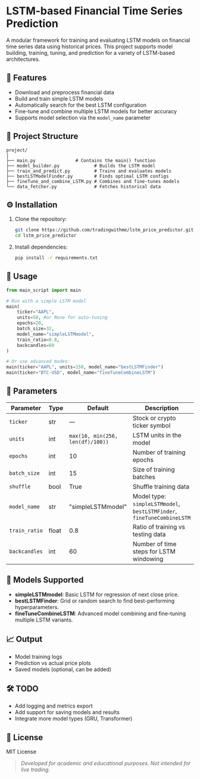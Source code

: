 # LSTM-based Financial Time Series Prediction

A modular framework for training and evaluating LSTM models on financial time series data using historical prices. This project supports model building, training, tuning, and prediction for a variety of LSTM-based architectures.

## 🚀 Features

* Download and preprocess financial data
* Build and train simple LSTM models
* Automatically search for the best LSTM configuration
* Fine-tune and combine multiple LSTM models for better accuracy
* Supports model selection via the `model_name` parameter

## 🧩 Project Structure

```
project/
│
├── main.py               # Contains the main() function
├── model_builder.py             # Builds the LSTM model
├── train_and_predict.py         # Trains and evaluates models
├── bestLSTModelFinder.py        # Finds optimal LSTM configs
├── fineTune_and_combine_LSTM.py # Combines and fine-tunes models
└── data_fetcher.py              # Fetches historical data
```

## ⚙️ Installation

1. Clone the repository:

   ```bash
   git clone https://github.com/tradingwithme/lstm_price_predictor.git
   cd lstm_price_predictor
   ```

2. Install dependencies:

   ```bash
   pip install -r requirements.txt
   ```

## 🧠 Usage

```python
from main_script import main

# Run with a simple LSTM model
main(
    ticker="AAPL",
    units=50, #or None for auto-tuning
    epochs=20,
    batch_size=32,
    model_name="simpleLSTMmodel",
    train_ratio=0.8,
    backcandles=60
)

# Or use advanced modes:
main(ticker="AAPL", units=150, model_name="bestLSTMFinder")
main(ticker="BTC-USD", model_name="fineTuneCombineLSTM")
```

## 📝 Parameters

| Parameter     | Type  | Default                          | Description                                                            |
| ------------- | ----- | -------------------------------- | ---------------------------------------------------------------------- |
| `ticker`      | str   | —                                | Stock or crypto ticker symbol                                          |
| `units`       | int   | `max(16, min(256, len(df)/100))` | LSTM units in the model                                                |
| `epochs`      | int   | 10                               | Number of training epochs                                              |
| `batch_size`  | int   | 15                               | Size of training batches                                               |
| `shuffle`     | bool  | True                             | Shuffle training data                                                  |
| `model_name`  | str   | "simpleLSTMmodel"                | Model type: `simpleLSTMmodel`, `bestLSTMFinder`, `fineTuneCombineLSTM` |
| `train_ratio` | float | 0.8                              | Ratio of training vs testing data                                      |
| `backcandles` | int   | 60                               | Number of time steps for LSTM windowing                                |

## 🧪 Models Supported

* **simpleLSTMmodel**: Basic LSTM for regression of next close price.
* **bestLSTMFinder**: Grid or random search to find best-performing hyperparameters.
* **fineTuneCombineLSTM**: Advanced model combining and fine-tuning multiple LSTM variants.

## 📈 Output

* Model training logs
* Prediction vs actual price plots
* Saved models (optional, can be added)

## 🛠️ TODO

* Add logging and metrics export
* Add support for saving models and results
* Integrate more model types (GRU, Transformer)

## 📄 License

MIT License

> *Developed for academic and educational purposes. Not intended for live trading.*
